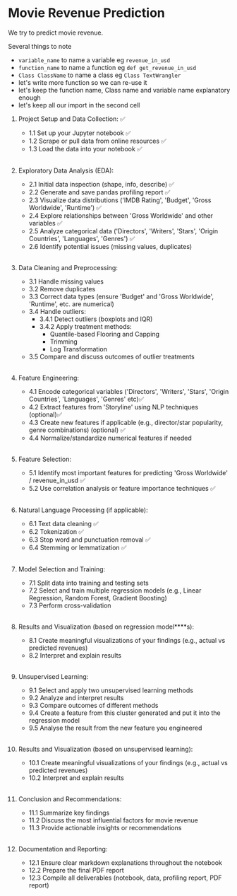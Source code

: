 # Movie Revenue Prediction

We try to predict movie revenue.

Several things to note

- `variable_name` to name a variable eg `revenue_in_usd`
- `function_name` to name a function eg `def get_revenue_in_usd`
- `Class ClassName` to name a class eg `Class TextWrangler`
- let's write more function so we can re-use it
- let's keep the function name, Class name and variable name explanatory enough
  <br />
- let's keep all our import in the second cell

1. Project Setup and Data Collection: ✅
    - 1.1 Set up your Jupyter notebook ✅
    - 1.2 Scrape or pull data from online resources ✅
    - 1.3 Load the data into your notebook ✅ <br /><br />

2. Exploratory Data Analysis (EDA):
    - 2.1 Initial data inspection (shape, info, describe) ✅
    - 2.2 Generate and save pandas profiling report ✅
    - 2.3 Visualize data distributions ('IMDB Rating', 'Budget', 'Gross Worldwide', 'Runtime') ✅
    - 2.4 Explore relationships between 'Gross Worldwide' and other variables ✅
    - 2.5 Analyze categorical data ('Directors', 'Writers', 'Stars', 'Origin Countries', 'Languages', 'Genres') ✅
    - 2.6 Identify potential issues (missing values, duplicates)<br /><br />

3. Data Cleaning and Preprocessing:
    - 3.1 Handle missing values
    - 3.2 Remove duplicates
    - 3.3 Correct data types (ensure 'Budget' and 'Gross Worldwide', 'Runtime', etc. are numerical)
    - 3.4 Handle outliers:
        - 3.4.1 Detect outliers (boxplots and IQR)
        - 3.4.2 Apply treatment methods:
            - Quantile-based Flooring and Capping
            - Trimming
            - Log Transformation
    - 3.5 Compare and discuss outcomes of outlier treatments<br /><br />

4. Feature Engineering:
    - 4.1 Encode categorical variables ('Directors', 'Writers', 'Stars', 'Origin Countries', 'Languages', 'Genres' etc)✅
    - 4.2 Extract features from 'Storyline' using NLP techniques (optional)✅
    - 4.3 Create new features if applicable (e.g., director/star popularity, genre combinations) (optional) ✅
    - 4.4 Normalize/standardize numerical features if needed<br /><br />

5. Feature Selection:
    - 5.1 Identify most important features for predicting 'Gross Worldwide' / revenue_in_usd ✅
    - 5.2 Use correlation analysis or feature importance techniques ✅ <br /><br />

6. Natural Language Processing (if applicable):
    - 6.1 Text data cleaning ✅
    - 6.2 Tokenization ✅
    - 6.3 Stop word and punctuation removal ✅
    - 6.4 Stemming or lemmatization ✅ <br /><br />

7. Model Selection and Training:
    - 7.1 Split data into training and testing sets
    - 7.2 Select and train multiple regression models (e.g., Linear Regression, Random Forest, Gradient Boosting)
    - 7.3 Perform cross-validation<br /><br />

8. Results and Visualization (based on regression model****s):
    - 8.1 Create meaningful visualizations of your findings (e.g., actual vs predicted revenues)
    - 8.2 Interpret and explain results<br /><br />

9. Unsupervised Learning:
    - 9.1 Select and apply two unsupervised learning methods
    - 9.2 Analyze and interpret results
    - 9.3 Compare outcomes of different methods
    - 9.4 Create a feature from this cluster generated and put it into the regression model
    - 9.5 Analyse the result from the new feature you engineered  <br /><br />

10. Results and Visualization (based on unsupervised learning):
    - 10.1 Create meaningful visualizations of your findings (e.g., actual vs predicted revenues)
    - 10.2 Interpret and explain results<br /><br />

11. Conclusion and Recommendations:
    - 11.1 Summarize key findings
    - 11.2 Discuss the most influential factors for movie revenue
    - 11.3 Provide actionable insights or recommendations<br /><br />

12. Documentation and Reporting:
    - 12.1 Ensure clear markdown explanations throughout the notebook
    - 12.2 Prepare the final PDF report
    - 12.3 Compile all deliverables (notebook, data, profiling report, PDF report)<br /><br />

